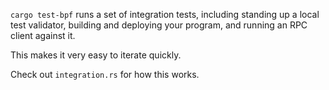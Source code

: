 `cargo test-bpf` runs a set of integration tests, including standing
up a local test validator, building and deploying your program, and
running an RPC client against it.

This makes it very easy to iterate quickly.

Check out `integration.rs` for how this works.
